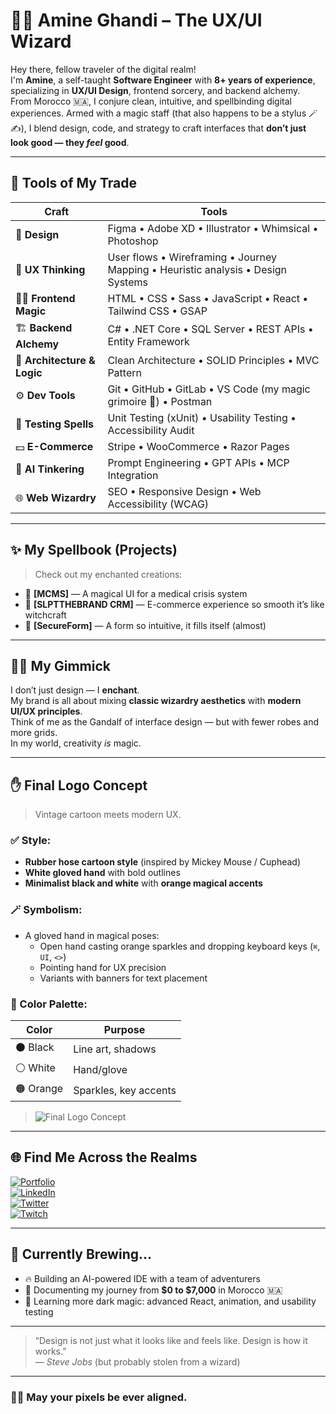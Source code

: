 # 🧙‍♂️ Amine Ghandi – The UX/UI Wizard

Hey there, fellow traveler of the digital realm!  
I'm **Amine**, a self-taught **Software Engineer** with **8+ years of experience**, specializing in **UX/UI Design**, frontend sorcery, and backend alchemy.  
From Morocco 🇲🇦, I conjure clean, intuitive, and spellbinding digital experiences. Armed with a magic staff (that also happens to be a stylus 🪄✍️), I blend design, code, and strategy to craft interfaces that **don’t just look good — they *feel* good**.

---

## 🧰 Tools of My Trade

| Craft              | Tools |
|--------------------|-------|
| 🎨 **Design**       | Figma • Adobe XD • Illustrator • Whimsical • Photoshop |
| 🧠 **UX Thinking**  | User flows • Wireframing • Journey Mapping • Heuristic analysis • Design Systems |
| 🧑‍💻 **Frontend Magic** | HTML • CSS • Sass • JavaScript • React • Tailwind CSS • GSAP |
| 🏗️ **Backend Alchemy** | C# • .NET Core • SQL Server • REST APIs • Entity Framework |
| 🧱 **Architecture & Logic** | Clean Architecture • SOLID Principles • MVC Pattern |
| ⚙️ **Dev Tools**     | Git • GitHub • GitLab • VS Code (my magic grimoire 📜) • Postman |
| 🧪 **Testing Spells** | Unit Testing (xUnit) • Usability Testing • Accessibility Audit |
| 💵 **E-Commerce**    | Stripe • WooCommerce • Razor Pages |
| 🧠 **AI Tinkering**   | Prompt Engineering • GPT APIs • MCP Integration |
| 🌐 **Web Wizardry**  | SEO • Responsive Design • Web Accessibility (WCAG) |

---

## ✨ My Spellbook (Projects)

> Check out my enchanted creations:

- 🧪 **[MCMS]** — A magical UI for a medical crisis system  
- 🧼 **[SLPTTHEBRAND CRM]** — E-commerce experience so smooth it’s like witchcraft  
- 🔐 **[SecureForm]** — A form so intuitive, it fills itself (almost)

---

## 🧙‍♂️ My Gimmick

I don’t just design — I **enchant**.  
My brand is all about mixing **classic wizardry aesthetics** with **modern UI/UX principles**.  
Think of me as the Gandalf of interface design — but with fewer robes and more grids.  
In my world, creativity *is* magic.

---

## ✋ Final Logo Concept

> Vintage cartoon meets modern UX.

### ✅ Style:
- **Rubber hose cartoon style** (inspired by Mickey Mouse / Cuphead)
- **White gloved hand** with bold outlines
- **Minimalist black and white** with **orange magical accents**

### 🪄 Symbolism:
- A gloved hand in magical poses:
  - Open hand casting orange sparkles and dropping keyboard keys (`⌘`, `UI`, `<>`)
  - Pointing hand for UX precision
  - Variants with banners for text placement

### 🎨 Color Palette:

| Color         | Purpose               |
|---------------|------------------------|
| ⚫ Black       | Line art, shadows       |
| ⚪ White       | Hand/glove              |
| 🟠 Orange      | Sparkles, key accents   |

> ![Final Logo Concept](https://i.postimg.cc/XJg0gV52/Concept.png)

---

## 🌐 Find Me Across the Realms

[![Portfolio](https://img.shields.io/badge/Portfolio-My_Spellbook-orange?style=for-the-badge&logo=firefox)](https://#)  
[![LinkedIn](https://img.shields.io/badge/LinkedIn-Amine_Ghandi-blue?style=for-the-badge&logo=linkedin)](https://linkedin.com/in/amine-ghandi)  
[![Twitter](https://img.shields.io/badge/X-@DustNPC-black?style=for-the-badge&logo=twitter)](https://x.com/DustNPC)  
[![Twitch](https://img.shields.io/badge/Twitch-DustNPC-purple?style=for-the-badge&logo=twitch)](https://twitch.tv/DustNPC)

---

## 🧪 Currently Brewing...

- 🔥 Building an AI-powered IDE with a team of adventurers  
- 🎥 Documenting my journey from **$0 to $7,000** in Morocco 🇲🇦  
- 🧠 Learning more dark magic: advanced React, animation, and usability testing

---

> “Design is not just what it looks like and feels like. Design is how it works.”  
> — _Steve Jobs_ (but probably stolen from a wizard)

---

### 🧙‍♂️ May your pixels be ever aligned.
